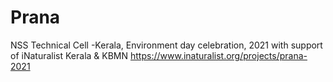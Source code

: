 # Prana
NSS Technical Cell -Kerala, Environment day celebration, 2021 with support of iNaturalist Kerala &amp; KBMN  https://www.inaturalist.org/projects/prana-2021
